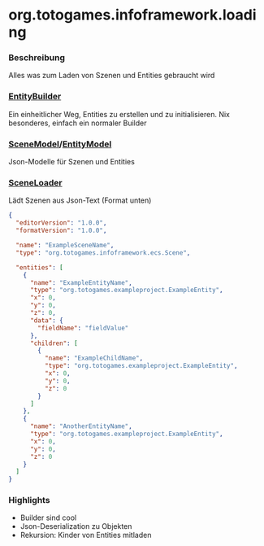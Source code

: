 # org.totogames.infoframework.loading

### Beschreibung
Alles was zum Laden von Szenen und Entities gebraucht wird

### [EntityBuilder](../src/main/java/org/totogames/infoframework/loading/EntityBuilder.java)
Ein einheitlicher Weg, Entities zu erstellen und zu initialisieren. Nix besonderes, einfach ein normaler Builder

### [SceneModel](../src/main/java/org/totogames/infoframework/loading/SceneModel.java)/[EntityModel](../src/main/java/org/totogames/infoframework/loading/EntityModel.java)
Json-Modelle für Szenen und Entities

### [SceneLoader](../src/main/java/org/totogames/infoframework/loading/SceneLoader.java)
Lädt Szenen aus Json-Text (Format unten)
```json
{
  "editorVersion": "1.0.0",
  "formatVersion": "1.0.0",

  "name": "ExampleSceneName",
  "type": "org.totogames.infoframework.ecs.Scene",

  "entities": [
    {
      "name": "ExampleEntityName",
      "type": "org.totogames.exampleproject.ExampleEntity",
      "x": 0,
      "y": 0,
      "z": 0,
      "data": {
        "fieldName": "fieldValue"
      },
      "children": [
        {
          "name": "ExampleChildName",
          "type": "org.totogames.exampleproject.ExampleEntity",
          "x": 0,
          "y": 0,
          "z": 0
        }
      ]
    },
    {
      "name": "AnotherEntityName",
      "type": "org.totogames.exampleproject.ExampleEntity",
      "x": 0,
      "y": 0,
      "z": 0
    }
  ]
}
```

### Highlights
- Builder sind cool
- Json-Deserialization zu Objekten
- Rekursion: Kinder von Entities mitladen